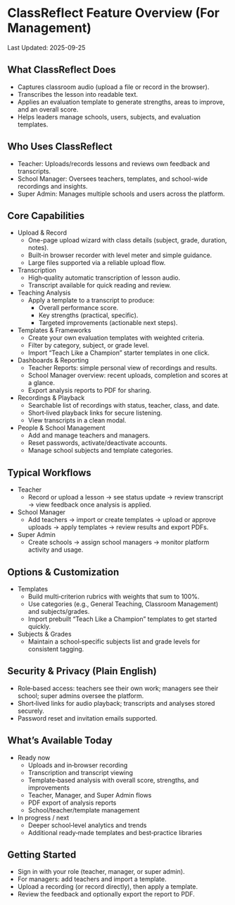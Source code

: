 # ClassReflect Feature Overview (For Management)

Last Updated: 2025-09-25

## What ClassReflect Does
- Captures classroom audio (upload a file or record in the browser).
- Transcribes the lesson into readable text.
- Applies an evaluation template to generate strengths, areas to improve, and an overall score.
- Helps leaders manage schools, users, subjects, and evaluation templates.

## Who Uses ClassReflect
- Teacher: Uploads/records lessons and reviews own feedback and transcripts.
- School Manager: Oversees teachers, templates, and school-wide recordings and insights.
- Super Admin: Manages multiple schools and users across the platform.

## Core Capabilities
- Upload & Record
  - One-page upload wizard with class details (subject, grade, duration, notes).
  - Built‑in browser recorder with level meter and simple guidance.
  - Large files supported via a reliable upload flow.
- Transcription
  - High‑quality automatic transcription of lesson audio.
  - Transcript available for quick reading and review.
- Teaching Analysis
  - Apply a template to a transcript to produce:
    - Overall performance score.
    - Key strengths (practical, specific).
    - Targeted improvements (actionable next steps).
- Templates & Frameworks
  - Create your own evaluation templates with weighted criteria.
  - Filter by category, subject, or grade level.
  - Import “Teach Like a Champion” starter templates in one click.
- Dashboards & Reporting
  - Teacher Reports: simple personal view of recordings and results.
  - School Manager overview: recent uploads, completion and scores at a glance.
  - Export analysis reports to PDF for sharing.
- Recordings & Playback
  - Searchable list of recordings with status, teacher, class, and date.
  - Short‑lived playback links for secure listening.
  - View transcripts in a clean modal.
- People & School Management
  - Add and manage teachers and managers.
  - Reset passwords, activate/deactivate accounts.
  - Manage school subjects and template categories.

## Typical Workflows
- Teacher
  - Record or upload a lesson → see status update → review transcript → view feedback once analysis is applied.
- School Manager
  - Add teachers → import or create templates → upload or approve uploads → apply templates → review results and export PDFs.
- Super Admin
  - Create schools → assign school managers → monitor platform activity and usage.

## Options & Customization
- Templates
  - Build multi‑criterion rubrics with weights that sum to 100%.
  - Use categories (e.g., General Teaching, Classroom Management) and subjects/grades.
  - Import prebuilt “Teach Like a Champion” templates to get started quickly.
- Subjects & Grades
  - Maintain a school‑specific subjects list and grade levels for consistent tagging.

## Security & Privacy (Plain English)
- Role‑based access: teachers see their own work; managers see their school; super admins oversee the platform.
- Short‑lived links for audio playback; transcripts and analyses stored securely.
- Password reset and invitation emails supported.

## What’s Available Today
- Ready now
  - Uploads and in‑browser recording
  - Transcription and transcript viewing
  - Template‑based analysis with overall score, strengths, and improvements
  - Teacher, Manager, and Super Admin flows
  - PDF export of analysis reports
  - School/teacher/template management
- In progress / next
  - Deeper school‑level analytics and trends
  - Additional ready‑made templates and best‑practice libraries

## Getting Started
- Sign in with your role (teacher, manager, or super admin).
- For managers: add teachers and import a template.
- Upload a recording (or record directly), then apply a template.
- Review the feedback and optionally export the report to PDF.
